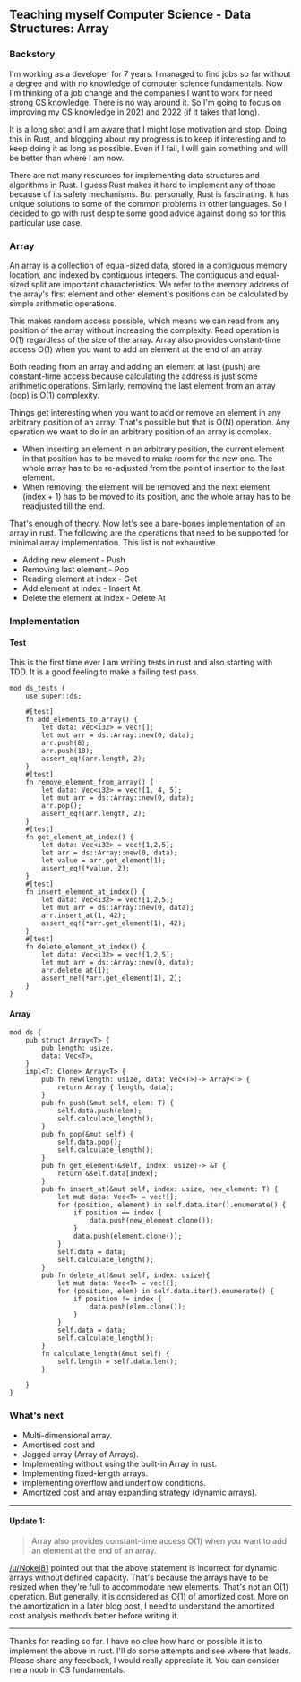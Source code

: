 ## Teaching myself Computer Science - Data Structures: Array

### Backstory

I'm working as a developer for 7 years. I managed to find jobs so far without a degree and with no knowledge of computer science fundamentals. Now I'm thinking of a job change and the companies I want to work for need strong CS knowledge. There is no way around it. So I'm going to focus on improving my CS knowledge in 2021 and 2022 (if it takes that long).

It is a long shot and I am aware that I might lose motivation and stop. Doing this in Rust, and blogging about my progress is to keep it interesting and to keep doing it as long as possible. Even if I fail, I will gain something and will be better than where I am now.

There are not many resources for implementing data structures and algorithms in Rust. I guess Rust makes it hard to implement any of those because of its safety mechanisms. But personally, Rust is fascinating. It has unique solutions to some of the common problems in other languages. So I decided to go with rust despite some good advice against doing so for this particular use case.

### Array

An array is a collection of equal-sized data, stored in a contiguous memory location, and indexed by contiguous integers. The contiguous and equal-sized split are important characteristics. We refer to the memory address of the array's first element and other element's positions can be calculated by simple arithmetic operations.

This makes random access possible, which means we can read from any position of the array without increasing the complexity. Read operation is O(1) regardless of the size of the array. Array also provides constant-time access O(1) when you want to add an element at the end of an array.

Both reading from an array and adding an element at last (push) are constant-time access because calculating the address is just some arithmetic operations. Similarly, removing the last element from an array (pop) is O(1) complexity.

Things get interesting when you want to add or remove an element in any arbitrary position of an array. That's possible but that is O(N) operation. Any operation we want to do in an arbitrary position of an array is complex.

- When inserting an element in an arbitrary position, the current element in that position has to be moved to make room for the new one. The whole array has to be re-adjusted from the point of insertion to the last element.
- When removing, the element will be removed and the next element (index + 1) has to be moved to its position, and the whole array has to be readjusted till the end.

That's enough of theory. Now let's see a bare-bones implementation of an array in rust. The following are the operations that need to be supported for minimal array implementation. This list is not exhaustive.

- Adding new element - Push
- Removing last element - Pop
- Reading element at index - Get
- Add element at index - Insert At
- Delete the element at index - Delete At

### Implementation

#### Test
This is the first time ever I am writing tests in rust and also starting with TDD. It is a good feeling to make a failing test pass.

```
mod ds_tests {
    use super::ds;

    #[test]
    fn add_elements_to_array() {
        let data: Vec<i32> = vec![];
        let mut arr = ds::Array::new(0, data);
        arr.push(8);
        arr.push(18);
        assert_eq!(arr.length, 2);
    }
    #[test]
    fn remove_element_from_array() {
        let data: Vec<i32> = vec![1, 4, 5];
        let mut arr = ds::Array::new(0, data);
        arr.pop();
        assert_eq!(arr.length, 2);
    }
    #[test]
    fn get_element_at_index() {
        let data: Vec<i32> = vec![1,2,5];
        let arr = ds::Array::new(0, data);
        let value = arr.get_element(1);
        assert_eq!(*value, 2);
    }
    #[test]
    fn insert_element_at_index() {
        let data: Vec<i32> = vec![1,2,5];
        let mut arr = ds::Array::new(0, data);
        arr.insert_at(1, 42);
        assert_eq!(*arr.get_element(1), 42);
    }
    #[test]
    fn delete_element_at_index() {
        let data: Vec<i32> = vec![1,2,5];
        let mut arr = ds::Array::new(0, data);
        arr.delete_at(1);
        assert_ne!(*arr.get_element(1), 2);
    }
}
```
#### Array
```
mod ds {
    pub struct Array<T> {
        pub length: usize,
        data: Vec<T>,
    }
    impl<T: Clone> Array<T> {
        pub fn new(length: usize, data: Vec<T>)-> Array<T> {
            return Array { length, data};
        }
        pub fn push(&mut self, elem: T) {
            self.data.push(elem);
            self.calculate_length();
        }
        pub fn pop(&mut self) {
            self.data.pop();
            self.calculate_length();
        }
        pub fn get_element(&self, index: usize)-> &T {
            return &self.data[index];
        }
        pub fn insert_at(&mut self, index: usize, new_element: T) {
            let mut data: Vec<T> = vec![];
            for (position, element) in self.data.iter().enumerate() {
                if position == index {
                    data.push(new_element.clone());
                }
                data.push(element.clone());
            }
            self.data = data;
            self.calculate_length();
        }
        pub fn delete_at(&mut self, index: usize){
            let mut data: Vec<T> = vec![];
            for (position, elem) in self.data.iter().enumerate() {
                if position != index {
                    data.push(elem.clone());
                }
            }
            self.data = data;
            self.calculate_length();
        }
        fn calculate_length(&mut self) {
            self.length = self.data.len();
        }

    }
}
```

### What's next

- Multi-dimensional array.
- Amortised cost and 
- Jagged array (Array of Arrays).
- Implementing without using the built-in Array in rust.
- Implementing fixed-length arrays.
- implementing overflow and underflow conditions.
- Amortized cost and array expanding strategy (dynamic arrays).

---

#### Update 1:

> Array also provides constant-time access O(1) when you want to add an element at the end of an array.

[/u/Nokel81](https://www.reddit.com/user/Nokel81/) pointed out that the above statement is incorrect for dynamic arrays without defined capacity. That's because the arrays have to be resized when they're full to accommodate new elements. That's not an O(1) operation. But generally, it is considered as O(1) of amortized cost. More on the amortization in a later blog post, I need to understand the amortized cost analysis methods better before writing it.

---

Thanks for reading so far. I have no clue how hard or possible it is to implement the above in rust. I'll do some attempts and see where that leads. Please share any feedback, I would really appreciate it. You can consider me a noob in CS fundamentals.